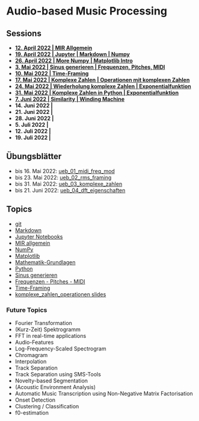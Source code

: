 # Audio-based Music Processing

## Sessions
- **[12. April 2022 | MIR Allgemein](/sessions/00_mir_allgemein.md)**
- **[19. April 2022 | Jupyter | Markdown | Numpy](/sessions/01_jupyter_numpy.md)**
- **[26. April 2022 | More Numpy | Matplotlib Intro](/sessions/02_numpy_matplotlib.md)** 
- **[3. Mai 2022 | Sinus generieren | Frequenzen, Pitches, MIDI](/sessions/03_sinus_midi.md)** 
- **[10. Mai 2022 | Time-Framing](/sessions/04_time_framing.md)** 
- **[17. Mai 2022 | Komplexe Zahlen | Operationen mit komplexen Zahlen](/sessions/05_komplexe_zahlen.md)**
- **[24. Mai 2022 | Wiederholung komplexe Zahlen | Exponentialfunktion](/sessions/06_wiederholung_komplexe_zahlen_exponential_funktion.md)** 
- **[31. Mai 2022 | Komplexe Zahlen in Python | Exponentialfunktion](/sessions/07_komplexe_zahlen_in_python_exponentialfunktion.md)** 
- **[7. Juni 2022 | Similarity | Winding Machine](/sessions/08_similarity_winding_machine.md)** 
- **14. Juni 2022 |** 
- **21. Juni 2022 |** 
- **28. Juni 2022 |** 
- **5. Juli 2022 |** 
- **12. Juli 2022 |** 
- **19. Juli 2022 |** 

## Übungsblätter

- bis 16. Mai 2022: [ueb_01_midi_freq_mod](/uebungsblaetter/ueb_01_midi_freq_mod.ipynb) 
- bis 23. Mai 2022: [ueb_02_rms_framing](/uebungsblaetter/ueb_02_rms_framing.ipynb)
- bis 31. Mai 2022: [ueb_03_komplexe_zahlen](/uebungsblaetter/ueb_03_komplexe_zahlen.ipynb)
- bis 21. Juni 2022: [ueb_04_dft_eigenschaften](/uebungsblaetter/ueb_04_dft_eigenschaften.ipynb)

## Topics
- [git](/topics/git.md)
- [Markdown](/topics/markdown.md)
- [Jupyter Notebooks](/topics/jupyter_notebooks.md)
- [MIR allgemein](/topics/mir_allgemein.pdf)
- [NumPy](/topics/numpy.md)
- [Matplotlib](/topics/matplotlib.md)
- [Mathematik-Grundlagen](/topics/Mathematik-Grundlagen.md)
- [Python](/topics/Python.md)
- [Sinus generieren](/topics/sinus_generieren.md)
- [Frequenzen - Pitches - MIDI](/topics/frequenz_pitches_midi.md)
- [Time-Framing](topics/time_framing.md)
- [komplexe_zahlen_operationen slides](topics/komplexe_zahlen_operationen_slides.pdf)

### Future Topics

- Fourier Transformation
- (Kurz-Zeit) Spektrogramm
- FFT in real-time applications
- Audio-Features
- Log-Frequency-Scaled Spectrogram
- Chromagram
- Interpolation
- Track Separation
- Track Separation using SMS-Tools
- Novelty-based Segmentation
- (Acoustic Environment Analysis)
- Automatic Music Transcription using Non-Negative Matrix Factorisation
- Onset Detection
- Clustering / Classification
- f0-estimation